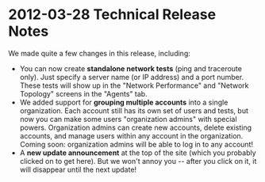 # 2012-03-28 Technical Release Notes

We made quite a few changes in this release, including:

* You can now create **standalone network tests** \(ping and traceroute only\). Just specify a server name \(or IP address\) and a port number. These tests will show up in the "Network Performance" and "Network Topology" screens in the "Agents" tab.
* We added support for **grouping multiple accounts** into a single organization. Each account still has its own set of users and tests, but now you can make some users "organization admins" with special powers. Organization admins can create new accounts, delete existing accounts, and manage users within any account in the organization. Coming soon: organization admins will be able to log in to any account!
* A **new update announcement** at the top of the site \(which you probably clicked on to get here\). But we won't annoy you -- after you click on it, it will disappear until the next update!

